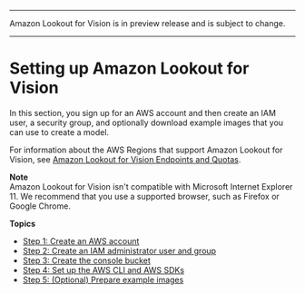 --------

Amazon Lookout for Vision is in preview release and is subject to change\.

--------

# Setting up Amazon Lookout for Vision<a name="su-set-up"></a>

In this section, you sign up for an AWS account and then create an IAM user, a security group, and optionally download example images that you can use to create a model\. 

For information about the AWS Regions that support Amazon Lookout for Vision, see [Amazon Lookout for Vision Endpoints and Quotas](https://docs.aws.amazon.com/general/latest/gr/lookoutvision_region.html)\.

**Note**  
Amazon Lookout for Vision isn't compatible with Microsoft Internet Explorer 11\. We recommend that you use a supported browser, such as Firefox or Google Chrome\. 

**Topics**
+ [Step 1: Create an AWS account](su-account.md)
+ [Step 2: Create an IAM administrator user and group](su-account-user.md)
+ [Step 3: Create the console bucket](su-create-console-bucket.md)
+ [Step 4: Set up the AWS CLI and AWS SDKs](su-awscli-sdk.md)
+ [Step 5: \(Optional\) Prepare example images](su-prepare-example-images.md)